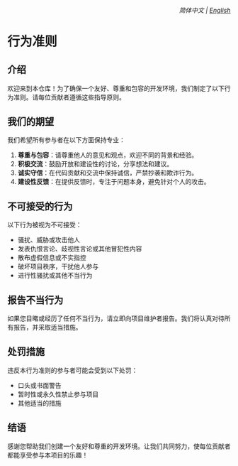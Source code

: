 <div align="right">
    <h6>
        <picture>
            <source type="image/svg+xml" media="(prefers-color-scheme: dark)" srcset="https://raw.githubusercontent.com/KudoAI/chatgpt.js/main/media/images/icons/earth-americas-white-icon32.svg">
            <img height=14 src="https://raw.githubusercontent.com/KudoAI/chatgpt.js/main/media/images/icons/earth-americas-icon32.svg">
        </picture>
        &nbsp;简体中文 |
        <a href="https://github.com/ChinaGodMan/UserScripts/blob/main/docs/CODE_OF_CONDUCT_en.md">English</a>
    </h6>
</div>

# 行为准则

## 介绍

欢迎来到本仓库！为了确保一个友好、尊重和包容的开发环境，我们制定了以下行为准则。请每位贡献者遵循这些指导原则。

## 我们的期望

我们希望所有参与者在以下方面保持专业：

1. **尊重与包容**：请尊重他人的意见和观点，欢迎不同的背景和经验。
2. **积极交流**：鼓励开放和建设性的讨论，分享想法和建议。
3. **诚实守信**：在代码贡献和交流中保持诚信，严禁抄袭和欺诈行为。
4. **建设性反馈**：在提供反馈时，专注于问题本身，避免针对个人的攻击。

## 不可接受的行为

以下行为被视为不可接受：

- 骚扰、威胁或攻击他人
- 发表仇恨言论、歧视性言论或其他冒犯性内容
- 散布虚假信息或不实指控
- 破坏项目秩序，干扰他人参与
- 进行性骚扰或其他不当行为

## 报告不当行为

如果您目睹或经历了任何不当行为，请立即向项目维护者报告。我们将认真对待所有报告，并采取适当措施。

## 处罚措施

违反本行为准则的参与者可能会受到以下处罚：

- 口头或书面警告
- 暂时性或永久性禁止参与项目
- 其他适当的措施

## 结语

感谢您帮助我们创建一个友好和尊重的开发环境。让我们共同努力，使每位贡献者都能享受参与本项目的乐趣！
